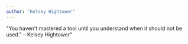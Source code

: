```yaml
---
author: "Kelsey Hightower"
---
```


"You haven't mastered a tool until you understand when it should not be used." – Kelsey Hightower"
